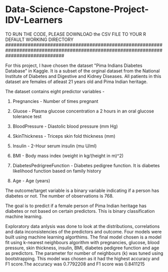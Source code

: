 # Data-Science-Capstone-Project-IDV-Learners

  TO RUN THE CODE, PLEASE DOWNLOAD the CSV FILE TO YOUR R DEFAULT WORKING DIRECTORY
  #####################################################################################################################################


 For this project, I have chosen the dataset "Pima Indians Diabetes Database" in Kaggle. It is a subset of the orginal dataset from the National Institute of Diabetes and Digestive and Kidney Diseases. All patients in this dataset are females of atleast 21 years old and Pima Indian heritage. 

The dataset contains eight predictor variables - 

1) Pregnancies - Number of times pregnant

2) Gluose - Plasma glucose concentration a 2 hours in an oral glucose tolerance test

3) BloodPressure - Diastolic blood pressure (mm Hg)

4) SkinThickness - Triceps skin fold thickness (mm)

5) Insulin - 2-Hour serum insulin (mu U/ml)

6) BMI - Body mass index (weight in kg/(height in m)^2)

7) DiabetesPedrigreeFunction - Diabetes pedigree function. It is diabetes likelihood function based on family history

8) Age - Age (years)

  The outcome/target variable is a binary variable indicating if a person has diabetes or not. The number of observations is 768.

  The goal is to predict if a female person of Pima Indian heritage has diabetes or not based on certain predictors. This is binary classification machine learning.

  Exploratory data anlysis was done to look at the distributions, correlations and data inconsistencies of the predictors and outcome. Four models were built using machine learning algorthims. The final model chosen is a model fit using k-nearest neighbours algorithm with pregnancies, glucose, blood pressure, skin thickness, insulin, BMI, diabetes pedigree function and age as predictors. The parameter for number of neighbours (k) was tuned using bootstrapping. This model was chosen as it had the highest accuracy and F1 score.The accuracy was 0.7792208 and F1 score was 0.8411215
